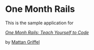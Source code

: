 # One Month Rails

This is the sample application for 

[*One Monh Rails: Teach Yourself to Code*](http://www.onemonthrails.com)

by [Mattan Griffel]()